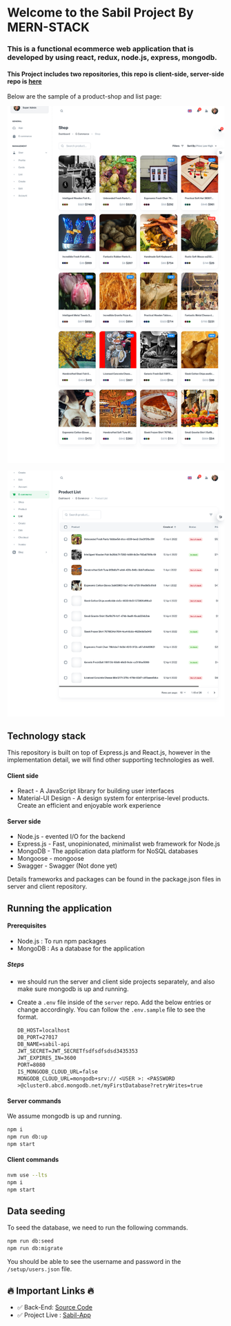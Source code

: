 # Welcome to the Sabil Project By MERN-STACK
### This is a functional ecommerce web application that is developed by using react, redux, node.js, express, mongodb.
#### This Project includes two repositories, this repo is client-side, server-side repo is [here](https://github.com/shakilhasan/sabil-api)

Below are the sample of a product-shop and list page:

![Product List Page](./docs/images/product-shop.png)

![Product List Page](./docs/images/product-list-search.png)

## Technology stack

This repository is built on top of Express.js and React.js, however in the implementation detail, we will find other supporting technologies as well.

#### Client side

- React - A JavaScript library for building user interfaces
- Material-UI Design - A design system for enterprise-level products. Create an efficient and enjoyable work experience

#### Server side

- Node.js - evented I/O for the backend
- Express.js - Fast, unopinionated, minimalist web framework for Node.js
- MongoDB - The application data platform for NoSQL databases
- Mongoose - mongoose
- Swagger - Swagger (Not done yet)

Details frameworks and packages can be found in the package.json files in server and client repository.
## Running the application
#### Prerequisites

- Node.js : To run npm packages
- MongoDB : As a database for the application

##### Steps

- we should run the server and client side projects separately, and also make sure mongodb is up and running.
- Create a `.env` file inside of the `server` repo. Add the below entries or change accordingly. You can follow the `.env.sample` file to see the format.

  ```
  DB_HOST=localhost
  DB_PORT=27017
  DB_NAME=sabil-api
  JWT_SECRET=JWT_SECRETfsdfsdfsdsd3435353
  JWT_EXPIRES_IN=3600
  PORT=8080
  IS_MONGODB_CLOUD_URL=false
  MONGODB_CLOUD_URL=mongodb+srv:// <USER >: <PASSWORD >@cluster0.abcd.mongodb.net/myFirstDatabase?retryWrites=true
  ```

#### Server commands
We assume mongodb is up and running.
```sh
npm i
npm run db:up
npm start
```

#### Client commands

```sh
nvm use --lts
npm i
npm start
```

## Data seeding

To seed the database, we need to run the following commands.

```sh
npm run db:seed
npm run db:migrate
```

You should be able to see the username and password in the `/setup/users.json` file.

## 🔥 Important Links 🔥
- ✅ Back-End:  [Source Code](https://github.com/shakilhasan/sabil-api)
- ✅ Project Live : [Sabil-App](https://sabil.vercel.app)
